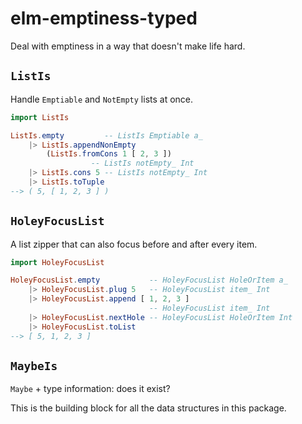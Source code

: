 # elm-emptiness-typed

Deal with emptiness in a way that doesn't make life hard.

## `ListIs`

Handle `Emptiable` and `NotEmpty` lists at once.

```elm
import ListIs

ListIs.empty         -- ListIs Emptiable a_
    |> ListIs.appendNonEmpty
        (ListIs.fromCons 1 [ 2, 3 ])
                  -- ListIs notEmpty_ Int
    |> ListIs.cons 5 -- ListIs notEmpty_ Int
    |> ListIs.toTuple
--> ( 5, [ 1, 2, 3 ] )
```

## `HoleyFocusList`

A list zipper that can also focus before and after every item.

```elm
import HoleyFocusList

HoleyFocusList.empty           -- HoleyFocusList HoleOrItem a_
    |> HoleyFocusList.plug 5   -- HoleyFocusList item_ Int
    |> HoleyFocusList.append [ 1, 2, 3 ]
                               -- HoleyFocusList item_ Int
    |> HoleyFocusList.nextHole -- HoleyFocusList HoleOrItem Int
    |> HoleyFocusList.toList
--> [ 5, 1, 2, 3 ]
```

## `MaybeIs`

`Maybe` + type information: does it exist?

This is the building block for all the data structures in this package.
